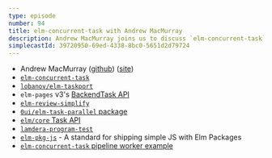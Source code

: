 ```yaml
---
type: episode
number: 94
title: elm-concurrent-task with Andrew MacMurray
description: Andrew MacMurray joins us to discuss `elm-concurrent-task` which allows you to run JavaScript functions with a Task style API.
simplecastId: 39720950-69ed-4338-8bc0-5651d2d79724
---
```


- Andrew MacMurray ([github](https://github.com/andrewMacmurray)) ([site](https://amacmurray.dev/))
- [`elm-concurrent-task`](https://package.elm-lang.org/packages/andrewMacmurray/elm-concurrent-task/latest/)
- [`lobanov/elm-taskport`](https://package.elm-lang.org/packages/lobanov/elm-taskport/latest/)
- `elm-pages` v3's [BackendTask API](https://package.elm-lang.org/packages/dillonkearns/elm-pages/latest/BackendTask)
- [`elm-review-simplify`](https://package.elm-lang.org/packages/jfmengels/elm-review-simplify/latest/) 
- [`0ui/elm-task-parallel` package](https://package.elm-lang.org/packages/0ui/elm-task-parallel/latest/)
- [`elm/core` Task API](https://package.elm-lang.org/packages/elm/core/latest/Task)
- [`lamdera-program-test`](https://github.com/lamdera/program-test)
- [`elm-pkg-js`](https://github.com/supermario/elm-pkg-js/) - A standard for shipping simple JS with Elm Packages
- [`elm-concurrent-task` pipeline worker example](https://github.com/andrewMacmurray/elm-concurrent-task/tree/main/examples/fruits-pipeline-worker)

